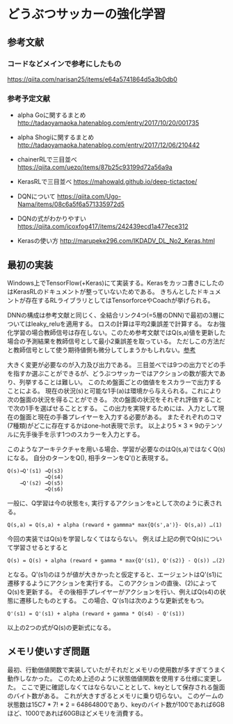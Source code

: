 # どうぶつサッカーの強化学習
## 参考文献
### コードなどメインで参考にしたもの
https://qiita.com/narisan25/items/e64a5741864d5a3b0db0

### 参考予定文献
- alpha Goに関するまとめ
http://tadaoyamaoka.hatenablog.com/entry/2017/10/20/001735

- alpha Shogiに関するまとめ
http://tadaoyamaoka.hatenablog.com/entry/2017/12/06/210442

- chainerRLで三目並べ
https://qiita.com/uezo/items/87b25c93199d72a56a9a

- KerasRLで三目並べ
https://mahowald.github.io/deep-tictactoe/

- DQNについて
https://qiita.com/Ugo-Nama/items/08c6a5f6a571335972d5

- DQNの式がわかりやすい
https://qiita.com/icoxfog417/items/242439ecd1a477ece312

- Kerasの使い方
http://marupeke296.com/IKDADV_DL_No2_Keras.html

## 最初の実装
Windows上でTensorFlow(+Keras)にて実装する。Kerasをカッコ書きにしたのはKerasRLのドキュメントが整っていないためである。
きちんとしたドキュメントが存在するRLライブラリとしてはTensorforceやCoachが挙げられる。

DNNの構成は参考文献と同じく、全結合リンク4つ(=5層のDNN)で最初の3層についてはleaky_reluを適用する。
ロスの計算は平均2乗誤差で計算する。
なお強化学習の場合教師信号は存在しない。このため参考文献ではQ(s,a)値を更新した場合の予測結果を教師信号として最小2乗誤差を取っている。
ただしこの方法だと教師信号として使う期待値側も微分してしまうかもしれない。[参考](https://qiita.com/icoxfog417/items/242439ecd1a477ece312)

大きく変更が必要なのが入力及び出力である。
三目並べでは9つの出力でどの手を指すか選ぶことができるが、どうぶつサッカーではアクションの数が膨大であり、列挙することは難しい。
このため盤面ごとの価値ををスカラーで出力することによる。
現在の状況(s)と可能な1手(a)は環境から与えられる。これにより次の盤面の状況を得ることができる。
次の盤面の状況をそれぞれ評価することで次の1手を選ばせることとする。
この出力を実現するためには、入力として現在の盤面と現在の手番プレイヤーを入力する必要がある。
またそれぞれのコマ(7種類)がどこに存在するかはone-hot表現で示す。
以上より5 × 3 × 9のテンソルに先手後手を示す1つのスカラーを入力とする。

このようなアーキテクチャを用いる場合、学習が必要なのはQ(s,a)ではなくQ(s)になる。
自分のターンをQ(), 相手ターンをQ'()と表現する。
```
Q(s)→Q'(s1) →Q(s3)
            →Q(s4)
    →Q'(s2) →Q(s5)
            →Q(s6)
```

一般に、Q学習は今の状態を`s`, 実行するアクションを`a`として次のように表される。
```
Q(s,a) = Q(s,a) + alpha (reward + gammma* max{Q(s',a')}- Q(s,a)) …(1)
```
今回の実装ではQ(s)を学習しなくてはならない。
例えば上記の例でQ(s)について学習させるとすると
```
Q(s) = Q(s) + alpha (reward + gamma * max{Q'(s1), Q'(s2)} - Q(s)) …(2)
```
となる。Q'(s1)のほうが値が大きかったと仮定すると、エージェントはQ'(s1)に遷移するようにアクションを実行する。
このアクションの直後、(2)によってQ(s)を更新する。
その後相手プレイヤーがアクションを行い、例えばQ(s4)の状態に遷移したものとする。
この場合、Q'(s1)は次のような更新式をもつ。
```
Q'(s1) = Q'(s1) + alpha (reward + gamma * Q(s4) - Q'(s1))
```
以上の2つの式がQ(s)の更新式になる。

## メモリ使いすぎ問題
最初、行動価値関数で実装していたがそれだとメモリの使用数が多すぎてうまく動作しなかった。
このため上述のように状態価値関数を使用する仕様に変更した。
ここで更に確認しなくてはならないこととして、keyとして保存される盤面のバイト数がある。
これが大きすぎるとメモリに乗り切らない。
このゲームの状態数は15C7 * 7! * 2 = 64864800であり、keyのバイト数が100であれば6GBほど、1000であれば60GBほどメモリを消費する。
